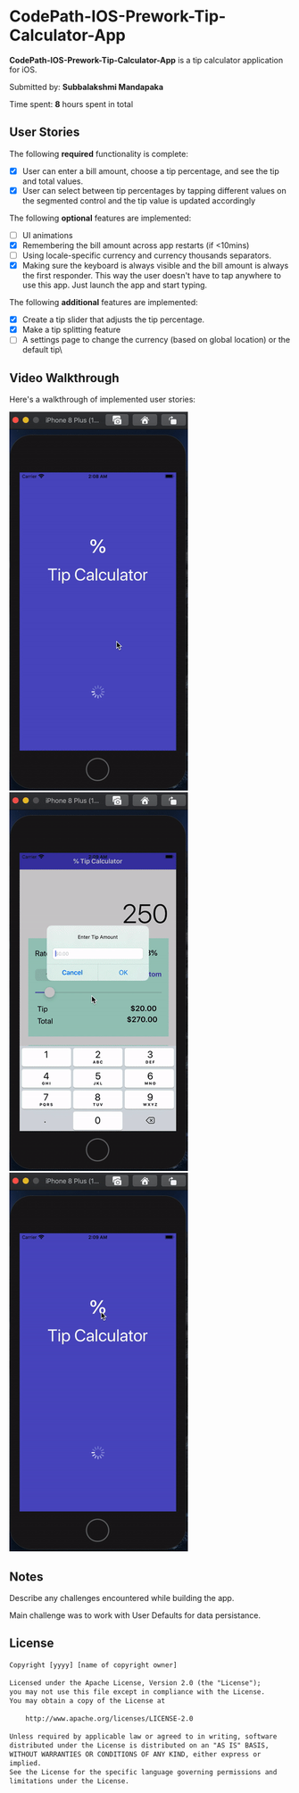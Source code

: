 # CodePath-IOS-Prework-Tip-Calculator-App

**CodePath-IOS-Prework-Tip-Calculator-App** is a tip calculator application for iOS.

Submitted by: **Subbalakshmi Mandapaka**

Time spent: **8** hours spent in total

## User Stories

The following **required** functionality is complete:

* [X] User can enter a bill amount, choose a tip percentage, and see the tip and total values.
* [X] User can select between tip percentages by tapping different values on the segmented control and the tip value is updated accordingly

The following **optional** features are implemented:

* [ ] UI animations
* [X] Remembering the bill amount across app restarts (if <10mins)
* [ ] Using locale-specific currency and currency thousands separators.
* [X] Making sure the keyboard is always visible and the bill amount is always the first responder. This way the user doesn't have to tap anywhere to use this app. Just launch the app and start typing.

The following **additional** features are implemented:

- [X] Create a tip slider that adjusts the tip percentage.
- [X] Make a tip splitting feature
- [ ] A settings page to change the currency (based on global location) or the default tip\

## Video Walkthrough

Here's a walkthrough of implemented user stories:

![](app-gif.gif)
![](app-gif-2.gif)
![](app-gif-3.gif)

## Notes

Describe any challenges encountered while building the app.

Main challenge was to work with User Defaults for data persistance.

## License

    Copyright [yyyy] [name of copyright owner]

    Licensed under the Apache License, Version 2.0 (the "License");
    you may not use this file except in compliance with the License.
    You may obtain a copy of the License at

        http://www.apache.org/licenses/LICENSE-2.0

    Unless required by applicable law or agreed to in writing, software
    distributed under the License is distributed on an "AS IS" BASIS,
    WITHOUT WARRANTIES OR CONDITIONS OF ANY KIND, either express or implied.
    See the License for the specific language governing permissions and
    limitations under the License.
